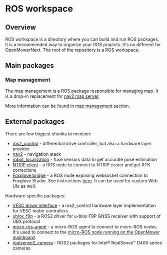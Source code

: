 # ROS workspace

## Overview

ROS workspace is a directory where you can build and run ROS packages. It is a recommended way to organize your ROS projects.
It's no different for OpenMowerNext. The root of the repository is a ROS workspace.

## Main packages

### Map management

The map management is a ROS package responsible for managing map. It is a drop-in replacement for [nav2 map server](https://navigation.ros.org/configuration/packages/configuring-map-server.html).

More information can be found in [map management](map-management.md) section.

## External packages

There are few biggest chunks to mention:

- [ros2_control](https://control.ros.org/master/index.html) - differential drive controller, but also a hardware layer provider
- [nav2](https://navigation.ros.org/) - navigation stack
- [robot_localization](http://docs.ros.org/en/noetic/api/robot_localization/html/index.html) - fuse sensors data to get accurate pose estimation
- [NTRIP client](https://github.com/LORD-MicroStrain/ntrip_client) - a ROS node to connect to NTRIP caster and get RTK corrections
- [Foxglove bridge](https://foxglove.dev/docs/studio/connection/using-foxglove-bridge) - a ROS node exposing websocket connection to Foxglove Studio. See instructions [here](visualisation). It can be used for custom Web UIs as well.

Hardware specific packages:

- [VESC driver interface](https://github.com/sbgisen/vesc/tree/humble-devel) - a ros2_control hardware layer implementation for VESC motor controllers
- [ublox_f9p](https://github.com/jkaflik/ublox_f9p) - a ROS2 driver for u-blox F9P GNSS receiver with support of UBX protocol
- [micro-ros-agent](https://github.com/micro-ROS/micro-ROS-Agent) - a micro-ROS agent to connect to micro-ROS nodes. It's used to connect to the [micro-ROS node running on the OpenMower mainboard](omros2-firmware).
- [realsense2_camera](https://github.com/IntelRealSense/realsense-ros) - ROS2 packages for Intel® RealSense™ D400 series cameras